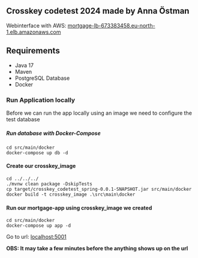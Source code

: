 ## Crosskey codetest 2024 made by Anna Östman

Webinterface with AWS: [mortgage-lb-673383458.eu-north-1.elb.amazonaws.com](http://mortgage-lb-673383458.eu-north-1.elb.amazonaws.com)

## Requirements
- Java 17
- Maven
- PostgreSQL Database
- Docker

### Run Application locally
Before we can run the app locally using an image we need to configure the test database 

##### Run database with Docker-Compose
```console
cd src/main/docker
docker-compose up db -d
```

#### Create our crosskey_image
```console
cd ../../../
./mvnw clean package -DskipTests
cp target/crosskey_codetest_spring-0.0.1-SNAPSHOT.jar src/main/docker
docker build -t crosskey_image .\src\main\docker
```

#### Run our mortgage-app using crosskey_image we created
```console
cd src/main/docker
docker-compose up app -d
```

Go to url: [localhost:5001](http://localhost:5001)

**OBS: It may take a few minutes before the anything shows up on the url**

